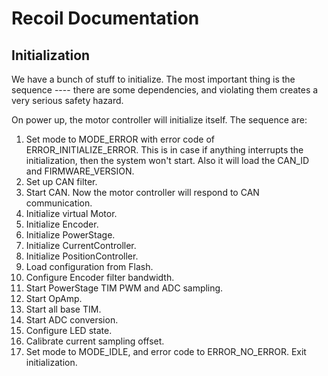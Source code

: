 # Recoil Documentation

## Initialization

We have a bunch of stuff to initialize. The most important thing is the sequence ---- there are some dependencies, and violating them creates a very serious safety hazard.







On power up, the motor controller will initialize itself. The sequence are:

1. Set mode to MODE\_ERROR with error code of ERROR\_INITIALIZE\_ERROR. This is in case if anything interrupts the initialization, then the system won't start. Also it will load the CAN\_ID and FIRMWARE\_VERSION.
2. Set up CAN filter.
3. Start CAN. Now the motor controller will respond to CAN communication.
4. Initialize virtual Motor.
5. Initialize Encoder.
6. Initialize PowerStage.
7. Initialize CurrentController.
8. Initialize PositionController.
9. Load configuration from Flash.
10. Configure Encoder filter bandwidth.
11. Start PowerStage TIM PWM and ADC sampling.
12. Start OpAmp.
13. Start all base TIM.
14. Start ADC conversion.
15. Configure LED state.
16. Calibrate current sampling offset.
17. Set mode to MODE\_IDLE, and error code to ERROR\_NO\_ERROR. Exit initialization.





